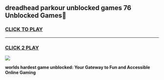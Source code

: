 
## dreadhead parkour unblocked games 76 Unblocked Games👋
<h3>
<a href="https://premium.freeplayer.one?title=dreadhead_parkour_unblocked_games_76&ref=16F">CLICK TO PLAY</a></h3>
<hr>

<h3>
<a href="https://premium.freeplayer.one?title=dreadhead_parkour_unblocked_games_76&ref=16F">CLICK 2 PLAY</a>
  
</h3>

<a href="https://premium.freeplayer.one?title=dreadhead_parkour_unblocked_games_76&ref=16F/"><img src="https://clearcache.store/games.png"></a>


**worlds hardest game unblocked: Your Gateway to Fun and Accessible Online Gaming**
